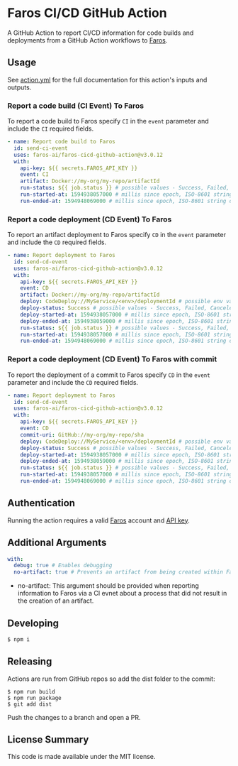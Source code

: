 # Faros CI/CD GitHub Action

A GitHub Action to report CI/CD information for code builds and deployments from a GitHub Action workflows to [Faros](https://www.faros.ai).

## Usage

See [action.yml](action.yml) for the full documentation for this action's inputs and outputs.

### Report a code build (CI Event) To Faros

To report a code build to Faros specify `CI` in the `event` parameter and include the `CI` required fields.

```yaml
- name: Report code build to Faros
  id: send-ci-event
  uses: faros-ai/faros-cicd-github-action@v3.0.12
  with:
    api-key: ${{ secrets.FAROS_API_KEY }}
    event: CI
    artifact: Docker://my-org/my-repo/artifactId
    run-status: ${{ job.status }} # possible values - Success, Failed, Canceled
    run-started-at: 1594938057000 # millis since epoch, ISO-8601 string or 'Now'
    run-ended-at: 1594948069000 # millis since epoch, ISO-8601 string or 'Now'
```

### Report a code deployment (CD Event) To Faros

To report an artifact deployment to Faros specify `CD` in the `event` parameter and include the `CD` required fields.

```yaml
- name: Report deployment to Faros
  id: send-cd-event
  uses: faros-ai/faros-cicd-github-action@v3.0.12
  with:
    api-key: ${{ secrets.FAROS_API_KEY }}
    event: CD
    artifact: Docker://my-org/my-repo/artifactId
    deploy: CodeDeploy://MyService/<env>/deploymentId # possible env values - Dev, Prod, Staging, QA
    deploy-status: Success # possible values - Success, Failed, Canceled
    deploy-started-at: 1594938057000 # millis since epoch, ISO-8601 string or 'Now'
    deploy-ended-at: 1594938059000 # millis since epoch, ISO-8601 string or 'Now'
    run-status: ${{ job.status }} # possible values - Success, Failed, Canceled
    run-started-at: 1594938057000 # millis since epoch, ISO-8601 string or 'Now'
    run-ended-at: 1594948069000 # millis since epoch, ISO-8601 string or 'Now'
```

### Report a code deployment (CD Event) To Faros with commit

To report the deployment of a commit to Faros specify `CD` in the `event` parameter and include the `CD` required fields.

```yaml
- name: Report deployment to Faros
  id: send-cd-event
  uses: faros-ai/faros-cicd-github-action@v3.0.12
  with:
    api-key: ${{ secrets.FAROS_API_KEY }}
    event: CD
    commit-uri: GitHub://my-org/my-repo/sha
    deploy: CodeDeploy://MyService/<env>/deploymentId # possible env values - Dev, Prod, Staging, QA
    deploy-status: Success # possible values - Success, Failed, Canceled
    deploy-started-at: 1594938057000 # millis since epoch, ISO-8601 string or 'Now'
    deploy-ended-at: 1594938059000 # millis since epoch, ISO-8601 string or 'Now'
    run-status: ${{ job.status }} # possible values - Success, Failed, Canceled
    run-started-at: 1594938057000 # millis since epoch, ISO-8601 string or 'Now'
    run-ended-at: 1594948069000 # millis since epoch, ISO-8601 string or 'Now'
```

## Authentication

Running the action requires a valid [Faros](https://www.faros.ai) account and [API key](https://docs.faros.ai/reference/getting-api-access).

## Additional Arguments

```yaml
with:
  debug: true # Enables debugging
  no-artifact: true # Prevents an artifact from being created within Faros
```

- no-artifact: This argument should be provided when reporting information to Faros via a CI evnet about a process that did not result in the creation of an artifact.

## Developing

```sh
$ npm i
```

## Releasing

Actions are run from GitHub repos so add the dist folder to the commit:

```
$ npm run build
$ npm run package
$ git add dist
```

Push the changes to a branch and open a PR.

## License Summary

This code is made available under the MIT license.
